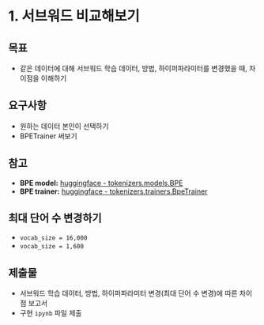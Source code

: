 # 1. 서브워드 비교해보기

## 목표
- 같은 데이터에 대해 서브워드 학습 데이터, 방법, 하이퍼파라미터를 변경했을 때, 차이점을 이해하기

## 요구사항
- 원하는 데이터 본인이 선택하기
- BPETrainer 써보기

## 참고
- **BPE model:** [huggingface - tokenizers.models.BPE](https://huggingface.co/docs/tokenizers/en/api/models#tokenizers.models.BPE)
- **BPE trainer:** [huggingface - tokenizers.trainers.BpeTrainer](https://huggingface.co/docs/tokenizers/api/trainers#tokenizers.trainers.BpeTrainer)

## 최대 단어 수 변경하기
- `vocab_size = 16,000`
- `vocab_size = 1,600`

## 제출물
- 서브워드 학습 데이터, 방법, 하이퍼파라미터 변경(최대 단어 수 변경)에 따른 차이점 보고서
- 구현 `ipynb` 파일 제출